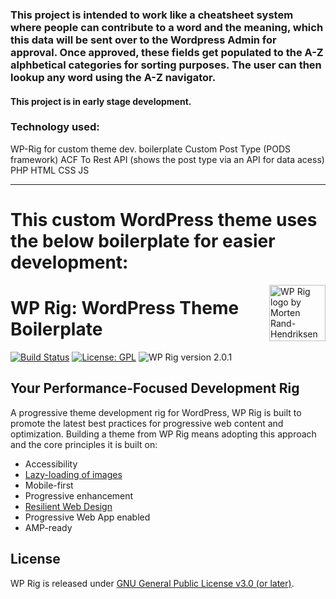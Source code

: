 ### This project is intended to work like a cheatsheet system where people can contribute to a word and the meaning, which this data will be sent over to the Wordpress Admin for approval. Once approved, these fields get populated to the A-Z alphbetical categories for sorting purposes. The user can then lookup any word using the A-Z navigator.


#### This project is in early stage development. 


### Technology used:
WP-Rig for custom theme dev. boilerplate
Custom Post Type (PODS framework)
ACF To Rest API (shows the post type via an API for data acess)
PHP
HTML
CSS
JS




----------------

# This custom WordPress theme uses the below boilerplate for easier development:

<img align="right" width="90" height="90"
     src="https://avatars1.githubusercontent.com/u/38340689"
     title="WP Rig logo by Morten Rand-Hendriksen">
# WP Rig: WordPress Theme Boilerplate
[![Build Status](https://travis-ci.com/wprig/wprig.svg?branch=master)](https://travis-ci.com/wprig/wprig)
[![License: GPL](https://img.shields.io/github/license/wprig/wprig)](https://www.gnu.org/licenses/gpl-3.0.html)
![WP Rig version 2.0.1](https://img.shields.io/badge/version-2.0.1-blue.svg)

## Your Performance-Focused Development Rig
A progressive theme development rig for WordPress, WP Rig is built to promote the latest best practices for progressive web content and optimization. Building a theme from WP Rig means adopting this approach and the core principles it is built on:
- Accessibility
- [Lazy-loading of images ](https://developers.google.com/web/fundamentals/performance/lazy-loading-guidance/images-and-video/)
- Mobile-first
- Progressive enhancement
- [Resilient Web Design](https://resilientwebdesign.com/)
- Progressive Web App enabled
- AMP-ready

## License
WP Rig is released under [GNU General Public License v3.0 (or later)](https://github.com/wprig/wprig/blob/master/LICENSE).
